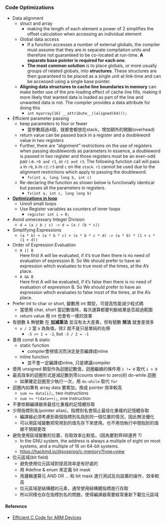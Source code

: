### Code Optimizations

- Data alignment
    - struct and array
        - making the length of each element a power of 2 simplifies the offset calculation when accessing an individual element
    - Global data access
        - If a function accesses a number of external globals,
        the compiler must assume that they are in separate compilation units and therefore not guaranteed to be co-located at run-time.
        **A separate base pointer is required for each one.**
        - **The most common solution** is to place globals, or more usually groups of related globals, into **structures**.
        These structures are then guaranteed to be placed as a single unit at link-time and can be accessed using a single base pointer.
    - **Aligning data structures to cache line boundaries in memory** can make better use of the pre-loading effect of cache line fills,
    making it more likely that wanted data is loaded as part of the line and unwanted data is not.
    The compiler provides a data attribute for doing this
        - `int myarray[16] __attribute__((aligned(64)));`
- Efficient parameter passing
    - keep parameters to four or fewer
        - 當參數超過4個，就都會都放在stack，增加額外的開銷(overhead)
    - return value can be passed back in a register and a doubleword value in two registers
    - Further, there are “alignment” restrictions on the use of registers when passing doublewords as parameters
      In essence, a doubleword is passed in two register and those registers must be an even-odd pair i.e. `r0 and r1`,
      or `r2 and r3`. The following function call will pass `a` in `r0`, `b` in `r2:r3` and `c` on the `stack`.
      `r1` cannot be used due to the alignment restrictions which apply to passing the doubleword.
        - `fx(int a, long long b, int c)`
    - Re-declaring the function as shown below is functionally identical but passes all the parameters in registers.
        - `fx(int a, int c, long long b)`
- [**Optimizations in loop**](https://www.geeksforgeeks.org/basic-code-optimizations-in-c/)
    - Unroll small loops
    - Use Register variables as counters of inner loops
        - `register int i = 0;`
- Avoid unnecessary Integer Division
    - `d = (a / b / c) -> d = (a / (b * c))`
- Simplifying Expressions
    - `(a * b) + (a * b * c) + (a * b * c * d) -> (a * b) * (1 + c * (1 + d))`
- Order of Expression Evaluation
    * `A || B`<br>
    Here first A will be evaluated, if it’s true then there is no need of evaluation of expression B.
    So We should prefer to have an expression which evaluates to true most of the times, at the A’s place.
    * `A && B`<br>
    Here first A will be evaluated, if it’s false then there is no need of evaluation of expresinon B.
    So We should prefer to have an expression which evaluates to false most of the times, at the A’s place.
- Prefer int to char or short, 變數用 int 類型，可提高性能減少程式碼
    - 當使用 char, short 當記數值時，每次運算都要判斷結果是否超過範圍
    - return value 用 int 也會有一樣的效果
- 有號數 & 無號數 在 **加減乘法** 並沒有太大差異，但有號數 **除法** 就會差很多
    - `x / 2` 當 x 為負值，除2 就不是只是單純的右移
        - `-3 >> 1 = -2`, but `-3 / 2 = -1`
- 善用 const & static
    - static function
        - compiler會視情況而決定是否編譯成inline
    - inline function
        - 並不會一定編譯成inline, 只是建議compiler
- 使用 unsigned 類型作為迴圈記數值，迴圈繼續的條件用 `i != 0` 取代 `i > 0`
- 最高效率的迴圈形式是減記數到零(counts down to zero)的 do-while 迴圈
    - 如果確定迴圈至少執行一次，用 `do-while` 取代 `for`
- 迴圈內如果有 array  data 要累加，換成 pointer 效率較高
    - `sum += data[i];`, two instructions
    - `sum += *(data++);`, one instruction
- 不要依賴編譯器來最佳化重複的記憶體存取
- 少用指標別名(pointer alias)，指標別名會阻止最佳化重複的記憶體存取
    - 編譯器必須考慮到兩個指標別名指到同一個位置的情況，因此無法優化
    - 可以用區域變數把常用到的值先存下來使用，也不用怕執行中間指到的值被不預期更改
- 避免使用區域變數的位置，存取效率比較低，(因為要對齊8B邊界 ?)
    - In the GNU system, the address is always a multiple of eight on most systems, and a multiple of 16 on 64-bit systems.
    - https://hackmd.io/@sysprog/c-memory?type=view
- 位元區域(bit field)
    - 避免使用位元區域對提高效率是有好處的
    - 用 #define & enum 來定義 bit mask
    - 用邏輯運算元 AND OR ... 和 bit mask 進行測試反向設置的操作，效率較高
    - 位元區域是結構體的元素，通常使用結構體指標進行存取
    - 所以同樣也存在指標別名的問題，使得編譯器需要經常重新下載位元區域

#### Reference
- [Efficient C Code for ARM Devices](https://m.eet.com/media/1157397/atc-152paper_shore_v4.pdf)
